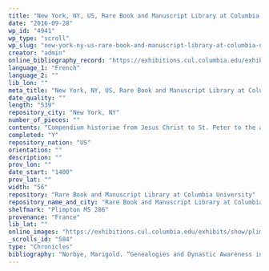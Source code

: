 ```yaml
---
title: "New York, NY, US, Rare Book and Manuscript Library at Columbia University, Plimpton MS 286"
date: "2016-09-28"
wp_id: "4941"
wp_type: "scroll"
wp_slug: "new-york-ny-us-rare-book-and-manuscript-library-at-columbia-university-plimpton-ms-286"
creator: "admin"
online_bibliography_record: "https://exhibitions.cul.columbia.edu/exhibits/show/plimpton/item/27"
language_1: "French"
language_2: ""
lib_lon: ""
meta_title: "New York, NY, US, Rare Book and Manuscript Library at Columbia University, Plimpton MS 286"
date_quality: ""
length: "539"
repository_city: "New York, NY"
number_of_pieces: ""
contents: "Compendium historiae from Jesus Christ to St. Peter to the antipope Alexander V (1409-1410) in column 1. Column 2 contains Julius Caesar to Louis IV of Bavaria (1328-1346). Column 3: the legendary Francio to Charles V (1364-1380). Column 4: the legendary King Lud to Richard II (1377-1399)."
completed: "Y"
repository_nation: "US"
orientation: ""
description: ""
prov_lon: ""
date_start: "1400"
prov_lat: ""
width: "56"
repository: "Rare Book and Manuscript Library at Columbia University"
repository_name_and_city: "Rare Book and Manuscript Library at Columbia University, New York NY US"
shelfmark: "Plimpton MS 286"
provenance: "France"
lib_lat: ""
online_images: "https://exhibitions.cul.columbia.edu/exhibits/show/plimpton/item/27"
_scrolls_id: "584"
type: "Chronicles"
bibliography: "Norbye, Marigold. “Genealogies and Dynastic Awareness in the Hundred Years War: The Evidence of A Tous Nobles Qui Aiment Beaux Faits et Bonnes Histoires.” Journal of Medieval History 33 (2007): 297–319."
---
```



